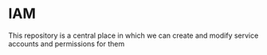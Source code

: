 # IAM
This repository is a central place in which we can create and modify service accounts and permissions for them